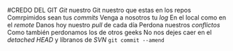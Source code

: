 #CREDO DEL GIT
*Git* nuestro
Git nuestro que estas en los repos
Comrpimidos sean tus *commits*
Venga a nosotros tu *log*
En el local como en el *remote*
Danos hoy nuestro *pull* de cada día
Perdona nuestros *conflictos*
Como también perdonamos los de otros geeks
No nos dejes caer en el *detached HEAD*
y líbranos de *SVN*
`git commit --amend`
